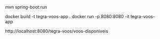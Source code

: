 mvn spring-boot:run

docker build -t tegra-voos-app .
docker run -p 8080:8080 -it tegra-voos-app

http://localhost:8080/tegra-voos/voos-disponiveis

